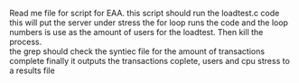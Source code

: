 Read me file for script for EAA.
this script should run the loadtest.c code 
this will put the server under stress
the for loop runs the code and the loop numbers is use as the
amount of users for the loadtest. 
Then kill the process.  
the grep should check the syntiec file for the amount of transactions complete
finally it outputs the transactions coplete, users and cpu stress to a 
results file 


